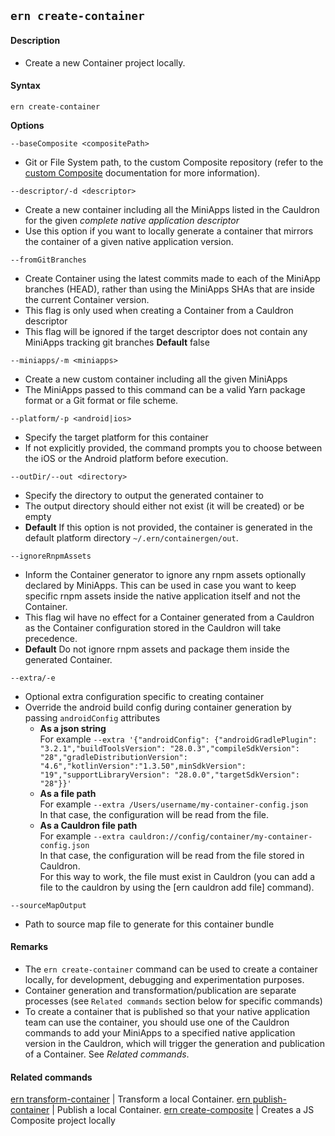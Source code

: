 ## `ern create-container`

#### Description

* Create a new Container project locally.

#### Syntax

`ern create-container`  

**Options**  

`--baseComposite <compositePath>`

* Git or File System path, to the custom Composite repository (refer to the [custom Composite] documentation for more information).

`--descriptor/-d <descriptor>`

* Create a new container including all the MiniApps listed in the Cauldron for the given *complete native application descriptor*  
* Use this option if you want to locally generate a container that mirrors the container of a given native application version.  

`--fromGitBranches`

* Create Container using the latest commits made to each of the MiniApp branches (HEAD), rather than using the MiniApps SHAs that are inside the current Container version.  
* This flag is only used when creating a Container from a Cauldron descriptor  
* This flag will be ignored if the target descriptor does not contain any MiniApps tracking git branches
**Default** false

`--miniapps/-m <miniapps>`

* Create a new custom container including all the given MiniApps  
* The MiniApps passed to this command can be a valid Yarn package format or a Git format or file scheme.  

`--platform/-p <android|ios>`

* Specify the target platform for this container   
* If not explicitly provided, the command prompts you to choose between the iOS or the Android platform before execution.

`--outDir/--out <directory>`

* Specify the directory to output the generated container to
* The output directory should either not exist (it will be created) or be empty
* **Default**  If this option is not provided, the container is generated in the default platform directory `~/.ern/containergen/out`.

`--ignoreRnpmAssets`

* Inform the Container generator to ignore any rnpm assets optionally declared by MiniApps. This can be used in case you want to keep specific rnpm assets inside the native application itself and not the Container.
* This flag wil have no effect for a Container generated from a Cauldron as the Container configuration stored in the Cauldron will take precedence.
* **Default** Do not ignore rnpm assets and package them inside the generated Container.

`--extra/-e`
* Optional extra configuration specific to creating container
* Override the android build config during container generation by passing `androidConfig` attributes
  - **As a json string**  
  For example `--extra '{"androidConfig": {"androidGradlePlugin": "3.2.1","buildToolsVersion": "28.0.3","compileSdkVersion": "28","gradleDistributionVersion": "4.6","kotlinVersion":"1.3.50",minSdkVersion": "19","supportLibraryVersion": "28.0.0","targetSdkVersion": "28"}}'`    
  - **As a file path**  
  For example `--extra /Users/username/my-container-config.json`  
  In that case, the configuration will be read from the file.  
  - **As a Cauldron file path**  
  For example `--extra cauldron://config/container/my-container-config.json`  
  In that case, the configuration will be read from the file stored in Cauldron.   
  For this way to work, the file must exist in Cauldron (you can add a file to the cauldron by using the [ern cauldron add file] command).

`--sourceMapOutput`

* Path to source map file to generate for this container bundle

#### Remarks

* The `ern create-container` command can be used to create a container locally, for development, debugging and experimentation purposes.  
* Container generation and transformation/publication are separate processes (see `Related commands` section below for specific commands) 
* To create a container that is published so that your native application team can use the container, you should use one of the Cauldron commands to add your MiniApps to a specified native application version in the Cauldron, which will trigger the generation and publication of a Container. See *Related commands*.  

#### Related commands

[ern transform-container] | Transform a local Container.
[ern publish-container] | Publish a local Container.
[ern create-composite] | Creates a JS Composite project locally

[ern transform-container]: ./transform-container.md
[ern publish-container]: ./publish-container.md
[ern create-composite]: ./create-composite.md
[custom Composite]: ./platform-parts/composite/index.md


